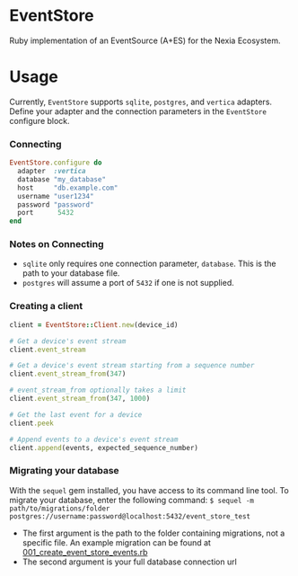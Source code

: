 # EventStore

Ruby implementation of an EventSource (A+ES) for the Nexia Ecosystem.

# Usage

Currently, `EventStore` supports `sqlite`, `postgres`, and `vertica` adapters. Define your adapter and the connection parameters in the `EventStore` configure block.

### Connecting
```ruby
EventStore.configure do
  adapter  :vertica
  database "my_database"
  host     "db.example.com"
  username "user1234"
  password "password"
  port      5432
end
```

### Notes on Connecting

- `sqlite` only requires one connection parameter, `database`. This is the path to your database file.
- `postgres` will assume a port of `5432` if one is not supplied.

### Creating a client

```ruby
client = EventStore::Client.new(device_id)

# Get a device's event stream
client.event_stream

# Get a device's event stream starting from a sequence number
client.event_stream_from(347)

# event_stream_from optionally takes a limit
client.event_stream_from(347, 1000)

# Get the last event for a device
client.peek

# Append events to a device's event stream
client.append(events, expected_sequence_number)
```

### Migrating your database

With the `sequel` gem installed, you have access to its command line tool. To migrate your database, enter the following command:
`$ sequel -m path/to/migrations/folder postgres://username:password@localhost:5432/event_store_test`

- The first argument is the path to the folder containing migrations, not a specific file. An example migration can be found at [001_create_event_store_events.rb](https://github.com/nexiahome/event_store/blob/master/db/migrations/001_create_event_store_events.rb)
- The second argument is your full database connection url
